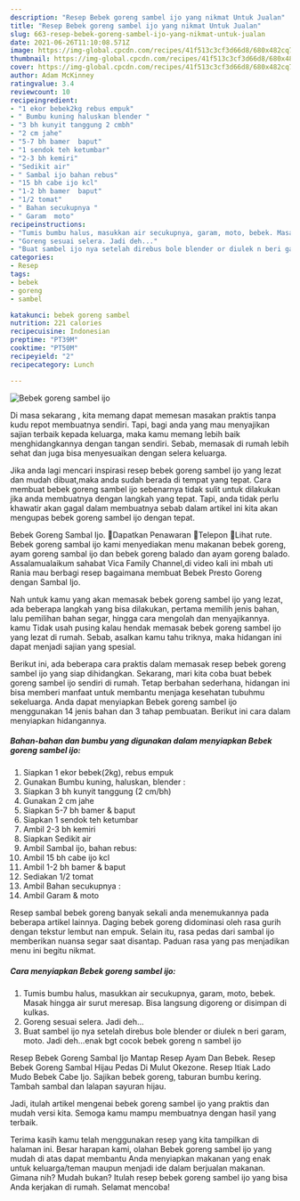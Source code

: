 ```yaml
---
description: "Resep Bebek goreng sambel ijo yang nikmat Untuk Jualan"
title: "Resep Bebek goreng sambel ijo yang nikmat Untuk Jualan"
slug: 663-resep-bebek-goreng-sambel-ijo-yang-nikmat-untuk-jualan
date: 2021-06-26T11:10:08.571Z
image: https://img-global.cpcdn.com/recipes/41f513c3cf3d66d8/680x482cq70/bebek-goreng-sambel-ijo-foto-resep-utama.jpg
thumbnail: https://img-global.cpcdn.com/recipes/41f513c3cf3d66d8/680x482cq70/bebek-goreng-sambel-ijo-foto-resep-utama.jpg
cover: https://img-global.cpcdn.com/recipes/41f513c3cf3d66d8/680x482cq70/bebek-goreng-sambel-ijo-foto-resep-utama.jpg
author: Adam McKinney
ratingvalue: 3.4
reviewcount: 10
recipeingredient:
- "1 ekor bebek2kg rebus empuk"
- " Bumbu kuning haluskan blender "
- "3 bh kunyit tanggung 2 cmbh"
- "2 cm jahe"
- "5-7 bh bamer  baput"
- "1 sendok teh ketumbar"
- "2-3 bh kemiri"
- "Sedikit air"
- " Sambal ijo bahan rebus"
- "15 bh cabe ijo kcl"
- "1-2 bh bamer  baput"
- "1/2 tomat"
- " Bahan secukupnya "
- " Garam  moto"
recipeinstructions:
- "Tumis bumbu halus, masukkan air secukupnya, garam, moto, bebek. Masak hingga air surut meresap. Bisa langsung digoreng or disimpan di kulkas."
- "Goreng sesuai selera. Jadi deh..."
- "Buat sambel ijo nya setelah direbus bole blender or diulek n beri garam, moto. Jadi deh...enak bgt cocok bebek goreng n sambel ijo"
categories:
- Resep
tags:
- bebek
- goreng
- sambel

katakunci: bebek goreng sambel 
nutrition: 221 calories
recipecuisine: Indonesian
preptime: "PT39M"
cooktime: "PT50M"
recipeyield: "2"
recipecategory: Lunch

---
```



![Bebek goreng sambel ijo](https://img-global.cpcdn.com/recipes/41f513c3cf3d66d8/680x482cq70/bebek-goreng-sambel-ijo-foto-resep-utama.jpg)

Di masa  sekarang , kita memang dapat memesan masakan praktis tanpa kudu repot membuatnya sendiri. Tapi, bagi anda yang mau menyajikan sajian terbaik kepada keluarga, maka kamu memang lebih baik menghidangkannya dengan tangan sendiri. Sebab, memasak di rumah lebih sehat dan juga bisa menyesuaikan dengan selera keluarga.

Jika anda lagi mencari inspirasi resep bebek goreng sambel ijo yang lezat dan mudah dibuat,maka anda sudah berada di tempat yang tepat. Cara membuat bebek goreng sambel ijo  sebenarnya tidak sulit untuk dilakukan jika anda membuatnya dengan langkah yang tepat. Tapi, anda tidak perlu khawatir akan gagal dalam membuatnya 
sebab dalam artikel ini kita akan mengupas bebek goreng sambel ijo dengan tepat.  

Bebek Goreng Sambal Ijo. Dapatkan Penawaran Telepon Lihat rute. Bebek goreng sambal ijo kami menyediakan menu makanan bebek goreng, ayam goreng sambal ijo dan bebek goreng balado dan ayam goreng balado. Assalamualaikum sahabat Vica Family Channel,di video kali ini mbah uti Rania mau berbagi resep bagaimana membuat Bebek Presto Goreng dengan Sambal Ijo.

Nah untuk kamu yang akan memasak bebek goreng sambel ijo yang lezat, ada beberapa langkah yang bisa dilakukan, pertama memilih jenis bahan, lalu pemilihan bahan segar, hingga cara mengolah dan menyajikannya. kamu Tidak usah pusing kalau hendak memasak bebek goreng sambel ijo yang lezat di rumah. Sebab, asalkan kamu  tahu triknya, maka hidangan ini dapat menjadi sajian yang spesial.

Berikut ini, ada beberapa cara praktis  dalam memasak resep bebek goreng sambel ijo yang siap dihidangkan. Sekarang, mari kita coba buat bebek goreng sambel ijo sendiri di rumah. Tetap berbahan sederhana, hidangan ini bisa memberi manfaat untuk membantu menjaga kesehatan tubuhmu sekeluarga. Anda dapat menyiapkan Bebek goreng sambel ijo menggunakan 14 jenis bahan dan 3 tahap pembuatan. Berikut ini cara dalam menyiapkan hidangannya.

<!--inarticleads1-->

##### Bahan-bahan dan bumbu yang digunakan dalam menyiapkan Bebek goreng sambel ijo:

1. Siapkan 1 ekor bebek(2kg), rebus empuk
1. Gunakan  Bumbu kuning, haluskan, blender :
1. Siapkan 3 bh kunyit tanggung (2 cm/bh)
1. Gunakan 2 cm jahe
1. Siapkan 5-7 bh bamer &amp; baput
1. Siapkan 1 sendok teh ketumbar
1. Ambil 2-3 bh kemiri
1. Siapkan Sedikit air
1. Ambil  Sambal ijo, bahan rebus:
1. Ambil 15 bh cabe ijo kcl
1. Ambil 1-2 bh bamer &amp; baput
1. Sediakan 1/2 tomat
1. Ambil  Bahan secukupnya :
1. Ambil  Garam &amp; moto


Resep sambal bebek goreng banyak sekali anda menemukannya pada beberapa artikel lainnya. Daging bebek goreng didominasi oleh rasa gurih dengan tekstur lembut nan empuk. Selain itu, rasa pedas dari sambal ijo memberikan nuansa segar saat disantap. Paduan rasa yang pas menjadikan menu ini begitu nikmat. 

<!--inarticleads2-->

##### Cara menyiapkan Bebek goreng sambel ijo:

1. Tumis bumbu halus, masukkan air secukupnya, garam, moto, bebek. Masak hingga air surut meresap. Bisa langsung digoreng or disimpan di kulkas.
1. Goreng sesuai selera. Jadi deh...
1. Buat sambel ijo nya setelah direbus bole blender or diulek n beri garam, moto. Jadi deh...enak bgt cocok bebek goreng n sambel ijo


Resep Bebek Goreng Sambal Ijo Mantap Resep Ayam Dan Bebek. Resep Bebek Goreng Sambal Hijau Pedas Di Mulut Okezone. Resep Itiak Lado Mudo Bebek Cabe Ijo. Sajikan bebek goreng, taburan bumbu kering. Tambah sambal dan lalapan sayuran hijau. 

Jadi, itulah artikel mengenai  bebek goreng sambel ijo  yang praktis dan mudah versi kita. Semoga kamu mampu membuatnya dengan hasil yang terbaik. 

Terima kasih kamu telah menggunakan resep yang kita tampilkan di halaman ini. Besar harapan kami, olahan  Bebek goreng sambel ijo yang mudah di atas dapat membantu Anda menyiapkan makanan yang enak untuk keluarga/teman maupun menjadi ide dalam berjualan makanan. Gimana nih? Mudah bukan? Itulah resep bebek goreng sambel ijo yang bisa Anda kerjakan di rumah. Selamat mencoba!

